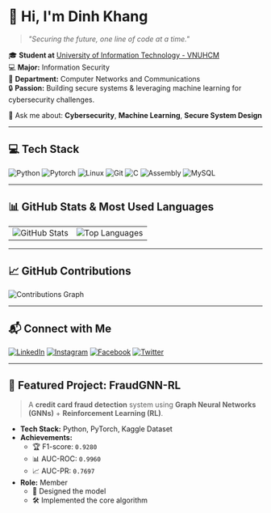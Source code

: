 # 👋 Hi, I'm Dinh Khang

> *"Securing the future, one line of code at a time."*

🎓 **Student at** [University of Information Technology - VNUHCM](https://www.uit.edu.vn)  
💻 **Major:** Information Security  
📡 **Department:** Computer Networks and Communications  
🔒 **Passion:** Building secure systems & leveraging machine learning for cybersecurity challenges.

💬 Ask me about: **Cybersecurity**, **Machine Learning**, **Secure System Design**

---

## 💻 Tech Stack

![Python](https://img.shields.io/badge/Python-3670A0?style=for-the-badge&logo=python&logoColor=white)
![Pytorch](https://img.shields.io/badge/PyTorch-EE4C2C?style=for-the-badge&logo=PyTorch&logoColor=white)
![Linux](https://img.shields.io/badge/Linux-FCC624?style=for-the-badge&logo=linux&logoColor=black)
![Git](https://img.shields.io/badge/Git-F05032?style=for-the-badge&logo=git&logoColor=white)
![C](https://img.shields.io/badge/C-00599C?style=for-the-badge&logo=c&logoColor=white)
![Assembly](https://img.shields.io/badge/Assembly-6E4C13?style=for-the-badge)
![MySQL](https://img.shields.io/badge/MySQL-4479A1?style=for-the-badge&logo=mysql&logoColor=white)

---

## 📊 GitHub Stats & Most Used Languages

<table>
  <tr>
    <td>
      <img src="https://gh-readme-stats.vercel.app/api?username=dkangtext&show_icons=true&theme=default&bg_color=FFFFFF&text_color=1E3A8A&title_color=1E3A8A&icon_color=1E3A8A&hide_border=true" alt="GitHub Stats" />
    </td>
    <td>
      <img src="https://gh-readme-stats.vercel.app/api/top-langs/?username=dkangtext&layout=compact&theme=default&bg_color=FFFFFF&text_color=1E3A8A&title_color=1E3A8A&hide_border=true" alt="Top Languages" />
    </td>
  </tr>
</table>

---

## 📈 GitHub Contributions

<img src="https://github-readme-activity-graph.vercel.app/graph?username=dkangtext&theme=github-light&hide_border=true&area=true&color=1E3A8A&line=1E3A8A&point=1E3A8A" alt="Contributions Graph" />

---

## 📬 Connect with Me

[![LinkedIn](https://img.shields.io/badge/LinkedIn-%230077B5?style=for-the-badge&logo=linkedin&logoColor=white)](https://linkedin.com/in/dkangtext)
[![Instagram](https://img.shields.io/badge/Instagram-%23E4405F?style=for-the-badge&logo=instagram&logoColor=white)](https://instagram.com/dkang.text)
[![Facebook](https://img.shields.io/badge/Facebook-%231877F2?style=for-the-badge&logo=facebook&logoColor=white)](https://facebook.com/dkang.text)
[![Twitter](https://img.shields.io/badge/Twitter-%231DA1F2?style=for-the-badge&logo=twitter&logoColor=white)](https://twitter.com/dkangtext)

---

## 🚀 Featured Project: FraudGNN-RL

> A **credit card fraud detection** system using **Graph Neural Networks (GNNs)** + **Reinforcement Learning (RL)**.

- **Tech Stack:** Python, PyTorch, Kaggle Dataset  
- **Achievements:**  
  - 🏆 F1-score: `0.9280`  
  - 📊 AUC-ROC: `0.9960`  
  - 📈 AUC-PR: `0.7697`  
- **Role:** Member  
  - 🧠 Designed the model  
  - 🛠 Implemented the core algorithm

